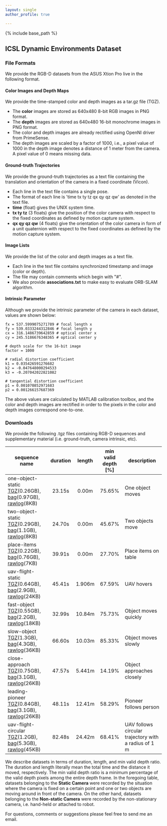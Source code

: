 ```yaml
---
layout: single
author_profile: true

---
```


{% include base_path %}

## ICSL Dynamic Environments Dataset

### File Formats
We provide the RGB-D datasets from the ASUS Xtion Pro live in the following format.

#### Color Images and Depth Maps

We provide the time-stamped color and depth images as a tar.gz file (TGZ). 

* The **color** images are stored as 640x480 8-bit RGB images in PNG format.
* The **depth** images are stored as 640x480 16-bit monochrome images in PNG format.
* The color and depth images are already rectified using OpenNI driver from PrimeSense.
* The depth images are scaled by a factor of 1000, i.e., a pixel value of 1000 in the depth image denotes a distance of 1 meter from the camera. A pixel value of 0 means missing data.

#### Ground-truth Trajectories

We provide the ground-truth trajectories as a text file containing the translation and orientation of the camera in a fixed coordinate (Vicon). 

* Each line in the text file contains a single pose.
* The format of each line is 'time tx ty tz qx qy qz qw' as denoted in the text file.
* **time** (float) gives the UNIX system time.
* **tx ty tz** (3 floats) give the position of the color camera with respect to the fixed coordinates as defined by motion capture system.
* **qx qy qz qw** (4 floats) give the orientation of the color camera in form of a unit quaternion with respect to the fixed coordinates as defined by the motion capture system.

#### Image Lists

We provide the list of the color and depth images as a text file.
	
* Each line in the text file contains synchronized timestamp and image (color or depth).
* The file may contain comments which begin with "#".
* We also provide **associations.txt** to make easy to evaluate ORB-SLAM algorithm.

#### Intrinsic Parameter

Although we provide the intrinsic parameter of the camera in each dataset, values are shown below:

```
fx = 537.5999075271789 # focal length x
fy = 539.0333244312846 # focal length y
cx = 316.1486739642859 # optical center x
cy = 245.5186676348365 # optical center y

# depth scale for the 16-bit image
factor = 1000

# radial distortion coefficient
k1 = 0.035426591276682
k2 = -0.047648000294533
k3 = -0.207042022821082

# tangential distortion coefficient
p1 = 0.001070852971683
p2 = 0.001266157687369
```

The above values are calculated by MATLAB calibration toolbox, and the color and depth images are rectified in order to the pixels in the color and depth images correspond one-to-one.

### Downloads

We provide the following .tgz files containing RGB-D sequences and supplementary material (i.e. ground-truth, camera intrinsic, etc). 

| sequence name | duration | length | min <br> valid depth [\%] | description |
|---------------|:--------:|:------:|:-------------------:|-------------|
| one-object-static <br> [TGZ](http://icsl.snu.ac.kr/sangillee/rgbd_dataset_one_object_static.tgz)(0.26GB), [bag](http://icsl.snu.ac.kr/sangillee/rgbd_dataset_one_object_static.bag)(0.97GB), [rawlog](http://icsl.snu.ac.kr/sangillee/rgbd_dataset_one_object_static.rawlog)(8KB) | 23.15s | 0.00m  | 75.65% | One object moves |
| two-object-static <br> [TGZ](http://icsl.snu.ac.kr/sangillee/rgbd_dataset_two_object_static.tgz)(0.29GB), [bag](http://icsl.snu.ac.kr/sangillee/rgbd_dataset_two_object_static.bag)(1.1GB), [rawlog](http://icsl.snu.ac.kr/sangillee/rgbd_dataset_two_object_static.rawlog)(8KB) | 24.70s | 0.00m  | 45.67% | Two objects move |
| place-items <br> [TGZ](http://icsl.snu.ac.kr/sangillee/rgbd_dataset_place_items.tgz)(0.22GB), [bag](http://icsl.snu.ac.kr/sangillee/rgbd_dataset_place_items.bag)(0.76GB), [rawlog](http://icsl.snu.ac.kr/sangillee/rgbd_dataset_place_items.rawlog)(7KB) | 39.91s | 0.00m | 27.70% | Place items on table |
| uav-flight-static <br> [TGZ](http://icsl.snu.ac.kr/sangillee/rgbd_dataset_flight_static.tgz)(0.64GB), [bag](http://icsl.snu.ac.kr/sangillee/rgbd_dataset_flight_static.bag)(2.9GB), [rawlog](http://icsl.snu.ac.kr/sangillee/rgbd_dataset_flight_static.rawlog)(24KB) | 45.41s | 1.906m | 67.59% | UAV hovers |
| fast-object <br> [TGZ](http://icsl.snu.ac.kr/sangillee/rgbd_dataset_fast_object.tgz)(0.55GB), [bag](http://icsl.snu.ac.kr/sangillee/rgbd_dataset_fast_object.bag)(2.2GB), [rawlog](http://icsl.snu.ac.kr/sangillee/rgbd_dataset_fast_object.rawlog)(18KB) | 32.99s | 10.84m | 75.73% | Object moves quickly     |
| slow-object <br> [TGZ](http://icsl.snu.ac.kr/sangillee/rgbd_dataset_slow_object.tgz)(1.3GB), [bag](http://icsl.snu.ac.kr/sangillee/rgbd_dataset_slow_object.bag)(4.3GB), [rawlog](http://icsl.snu.ac.kr/sangillee/rgbd_dataset_slow_object.rawlog)(36KB) | 66.60s | 10.03m | 85.33% | Object moves slowly     |
| close-approach <br> [TGZ](http://icsl.snu.ac.kr/sangillee/rgbd_dataset_close_approach.tgz)(0.75GB), [bag](http://icsl.snu.ac.kr/sangillee/rgbd_dataset_close_approach.bag)(3.1GB), [rawlog](http://icsl.snu.ac.kr/sangillee/rgbd_dataset_close_approach.rawlog)(26KB) | 47.57s | 5.441m | 14.19% | Object approaches closely  |
| leading-pioneer <br> [TGZ](http://icsl.snu.ac.kr/sangillee/rgbd_dataset_leading_pioneer.tgz)(0.84GB), [bag](http://icsl.snu.ac.kr/sangillee/rgbd_dataset_leading_pioneer.bag)(3.1GB), [rawlog](http://icsl.snu.ac.kr/sangillee/rgbd_dataset_leading_pioneer.rawlog)(26KB) | 48.11s | 12.41m | 58.29% | Pioneer follows person  |
| uav-flight-circular <br> [TGZ](http://icsl.snu.ac.kr/sangillee/rgbd_dataset_flight_circular.tgz)(1.2GB), [bag](http://icsl.snu.ac.kr/sangillee/rgbd_dataset_flight_circular.bag)(5.3GB), [rawlog](http://icsl.snu.ac.kr/sangillee/rgbd_dataset_flight_circular.rawlog)(45KB) | 82.48s | 24.42m | 68.41% | UAV follows circular trajectory with a radius of 1 m  |

We describe datasets in terms of duration, length, and min valid depth ratio. The duration and length literally mean the total time and the distance it moved, respectively. The min valid depth ratio is a minimum percentage of the valid depth pixels among the entire depth frame. In the foregoing table, datasets belonging to the **Static Camera** were recorded by the situation where the camera is fixed on a certain point and one or two objects are moving around in front of the camera. On the other hand, datasets belonging to the **Non-static Camera** were recorded by the non-stationary camera, i.e. hand-held or attached to robot.

For questions, comments or suggestions please feel free to send me an email.
